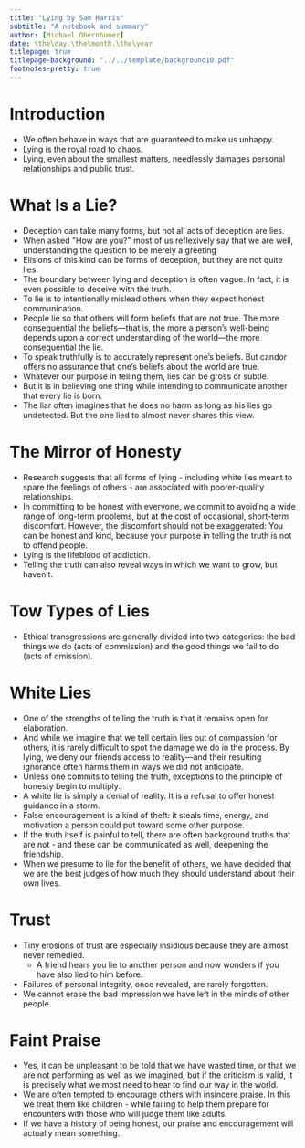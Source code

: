 ```yaml
---
title: "Lying by Sam Harris"
subtitle: "A notebook and summary"
author: [Michael Obernhumer]
date: \the\day.\the\month.\the\year
titlepage: true
titlepage-background: "../../template/background10.pdf"
footnotes-pretty: true
---
```


# Introduction

- We often behave in ways that are guaranteed to make us unhappy.
- Lying is the royal road to chaos.
- Lying, even about the smallest matters, needlessly damages personal relationships and public trust.

# What Is a Lie?

- Deception can take many forms, but not all acts of deception are lies.
- When asked "How are you?" most of us reflexively say that we are well,
  understanding the question to be merely a greeting
- Elisions of this kind can be forms of deception, but they are not quite lies.
- The boundary between lying and deception is often vague.
  In fact, it is even possible to deceive with the truth.
- To lie is to intentionally mislead others when they expect honest communication.
- People lie so that others will form beliefs that are not true.
  The more consequential the beliefs—that is, the more a person’s well-being depends upon a correct understanding of the world—the more consequential the lie.
- To speak truthfully is to accurately represent one’s beliefs.
  But candor offers no assurance that one’s beliefs about the world are true.
- Whatever our purpose in telling them, lies can be gross or subtle.
- But it is in believing one thing while intending to communicate another that every lie is born.
- The liar often imagines that he does no harm as long as his lies go undetected.
  But the one lied to almost never shares this view.

# The Mirror of Honesty

- Research suggests that all forms of lying - including white lies meant to spare the feelings of others - are associated with poorer-quality relationships.
- In committing to be honest with everyone, we commit to avoiding a wide range of long-term problems,
  but at the cost of occasional, short-term discomfort.
  However, the discomfort should not be exaggerated:
  You can be honest and kind, because your purpose in telling the truth is not to offend people.
- Lying is the lifeblood of addiction.
- Telling the truth can also reveal ways in which we want to grow, but haven’t.

# Tow Types of Lies

- Ethical transgressions are generally divided into two categories:
  the bad things we do (acts of commission) and the good things we fail to do (acts of omission).

# White Lies

- One of the strengths of telling the truth is that it remains open for elaboration.
- And while we imagine that we tell certain lies out of compassion for others,
  it is rarely difficult to spot the damage we do in the process.
  By lying, we deny our friends access to reality—and their resulting ignorance often harms them in ways we did not anticipate.
- Unless one commits to telling the truth, exceptions to the principle of honesty begin to multiply.
- A white lie is simply a denial of reality.
  It is a refusal to offer honest guidance in a storm.
- False encouragement is a kind of theft: it steals time, energy, and motivation a person could put toward some other purpose.
- If the truth itself is painful to tell, there are often background truths that are not - and these can be communicated as well, deepening the friendship.
- When we presume to lie for the benefit of others, we have decided that we are the best judges of how much they should understand about their own lives.

# Trust

- Tiny erosions of trust are especially insidious because they are almost never remedied.
  - A friend hears you lie to another person and now wonders if you have also lied to him before.
- Failures of personal integrity, once revealed, are rarely forgotten.
- We cannot erase the bad impression we have left in the minds of other people.

# Faint Praise

- Yes, it can be unpleasant to be told that we have wasted time, or that we are not performing as well as we imagined,
  but if the criticism is valid, it is precisely what we most need to hear to find our way in the world.
- We are often tempted to encourage others with insincere praise.
  In this we treat them like children - while failing to help them prepare for encounters with those who will judge them like adults.
- If we have a history of being honest, our praise and encouragement will actually mean something.

